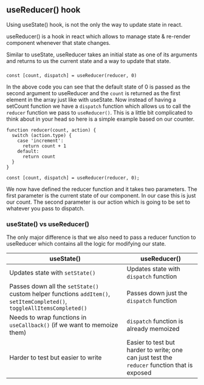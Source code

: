 ## useReducer() hook

Using useState() hook, is not the only the way to update state in react.

useReducer() is a hook in react which allows to manage state & re-render component whenever that state changes.

Similar to useState, useReducer takes an initial state as one of its arguments and returns to us the current state and a way to update that state.

###

```
const [count, dispatch] = useReducer(reducer, 0)
```

In the above code you can see that the default state of 0 is passed as the second argument to useReducer and the `count` is returned as the first element in the array just like with useState. Now instead of having a setCount function we have a `dispatch` function which allows us to call the `reducer` function we pass to `useReducer()`. This is a little bit complicated to think about in your head so here is a simple example based on our counter.

```
function reducer(count, action) {
  switch (action.type) {
    case 'increment':
      return count + 1
    default:
      return count
  }
}

const [count, dispatch] = useReducer(reducer, 0);
```

We now have defined the reducer function and it takes two parameters. The first parameter is the current state of our component. In our case this is just our count. The second parameter is our action which is going to be set to whatever you pass to dispatch.







### useState() vs useReducer()

The only major difference is that we also need to pass a reducer function to useReducer which contains all the logic for modifying our state.

| useState()                                                                                                              | useReducer()                                                                                 |
| ----------------------------------------------------------------------------------------------------------------------- | -------------------------------------------------------------------------------------------- |
| Updates state with `setState()`                                                                                         | Updates state with `dispatch` function                                                       |
| Passes down all the `setState()` custom helper functions `addItem()`, `setItemCompleted()`, `toggleAllItemsCompleted()` | Passes down just the `dispatch` function                                                     |
| Needs to wrap functions in `useCallback()` (if we want to memoize them)                                                 | `dispatch` function is already memoized                                                      |
| Harder to test but easier to write                                                                                      | Easier to test but harder to write; one can just test the `reducer` function that is exposed |
